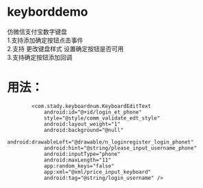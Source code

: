 # keyborddemo
仿微信支付宝数字键盘</br>
1.支持添加确定按钮点击事件</br>
2.支持 更改键盘样式 设置确定按钮是否可用</br>
3.支持确定按钮添加回调</br>

用法：
========


            <com.stady.keyboardnum.KeyboardEditText
                android:id="@+id/login_et_phone"
                style="@style/comm_validate_edt_style"
                android:layout_weight="1"
                android:background="@null"
                android:drawableLeft="@drawable/n_loginregister_login_phonet"
                android:hint="@string/please_input_username_phone"
                android:inputType="phone"
                android:maxLength="11"
                app:random_keys="false"
                app:xml="@xml/price_input_keyboard"
                android:tag="@string/login_username" />

